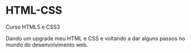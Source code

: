 # HTML-CSS
Curso HTML5 e CSS3

Dando um upgrade meu HTML e CSS e voltando a dar alguns passos no mundo do desenvolvimento web.
